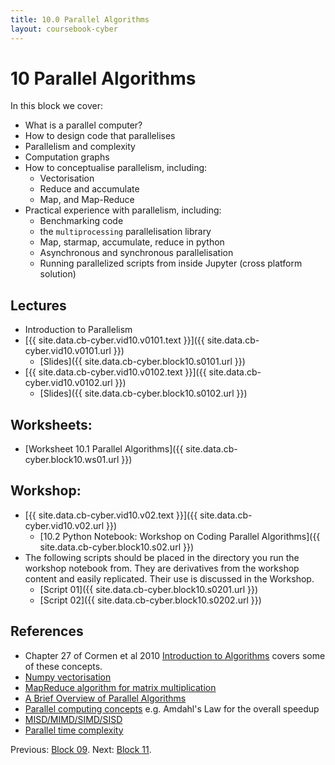 ```yaml
---
title: 10.0 Parallel Algorithms
layout: coursebook-cyber
---
```

# 10 Parallel Algorithms

In this block we cover:

* What is a parallel computer?
* How to design code that parallelises
* Parallelism and complexity
* Computation graphs
* How to conceptualise parallelism, including:
  * Vectorisation
  * Reduce and accumulate
  * Map, and Map-Reduce
* Practical experience with parallelism, including:
  * Benchmarking code
  * the `multiprocessing` parallelisation library
  * Map, starmap, accumulate, reduce in python
  * Asynchronous and synchronous parallelisation
  * Running parallelized scripts from inside Jupyter (cross platform solution)

## Lectures

*  Introduction to Parallelism
  * [{{ site.data.cb-cyber.vid10.v0101.text }}]({{ site.data.cb-cyber.vid10.v0101.url }})
    * [Slides]({{ site.data.cb-cyber.block10.s0101.url }})
  * [{{ site.data.cb-cyber.vid10.v0102.text }}]({{ site.data.cb-cyber.vid10.v0102.url }})
    * [Slides]({{ site.data.cb-cyber.block10.s0102.url }})

## Worksheets:

* [Worksheet 10.1 Parallel Algorithms]({{ site.data.cb-cyber.block10.ws01.url }}) 

## Workshop:

* [{{ site.data.cb-cyber.vid10.v02.text }}]({{ site.data.cb-cyber.vid10.v02.url }})
  * [10.2 Python Notebook: Workshop on Coding Parallel Algorithms]({{ site.data.cb-cyber.block10.s02.url }})
* The following scripts should be placed in the directory you run the workshop notebook from. They are derivatives from the workshop content and easily replicated. Their use is discussed in the Workshop.
  * [Script 01]({{ site.data.cb-cyber.block10.s0201.url }}) 
  * [Script 02]({{ site.data.cb-cyber.block10.s0202.url }})
  
## References

* Chapter 27 of Cormen et al 2010 [Introduction to Algorithms](https://github.com/mejibyte/competitive_programming/blob/master/lib/Books/Introduction.to.Algorithms.3rd.Edition.Sep.2010.pdf) covers some of these concepts.
* [Numpy vectorisation](https://realpython.com/numpy-array-programming/)
* [MapReduce algorithm for matrix multiplication](http://www.mathcs.emory.edu/~cheung/Courses/554/Syllabus/9-parallel/matrix-mult.html)
* [A Brief Overview of Parallel Algorithms](http://www.cs.cmu.edu/~scandal/html-papers/short/short.html)
* [Parallel computing concepts](https://csinparallel.org/csinparallel/modules/intro_parallel.html)
e.g. Amdahl's Law for the overall speedup
* [MISD/MIMD/SIMD/SISD](https://www.tutorialspoint.com/parallel_algorithm/parallel_algorithm_introduction.htm)
* [Parallel time complexity](https://www.tutorialspoint.com/parallel_algorithm/parallel_algorithm_analysis.htm)

Previous: [Block 09](09.md).
Next: [Block 11](11.md).
